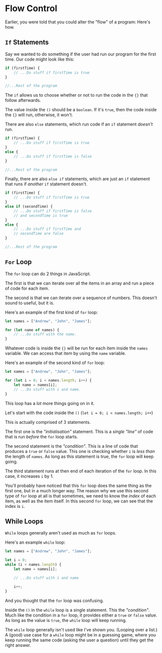 # Flow Control

Earlier, you were told that you could alter the "flow" of a program: Here's how.

## `If` Statements

Say we wanted to do something if the user had run our program for the first time. Our code might look like this:

```js
if (firstTime) {
    // ...Do stuff if firstTime is true
}

//...Rest of the program
```

The `if` allows us to choose whether or not to run the code in the `{}` that follow afterwards.

The value inside the `()` should be a `boolean`. If it's `true`, then the code inside the `{}` will run, otherwise, it won't.

There are also `else` statements, which run code if an `if` statement *doesn't* run.

```js
if (firstTime) {
    // ...Do stuff if firstTime is true
}
else {
    // ...Do stuff if firstTime is false
}

//...Rest of the program
```

Finally, there are also `else if` statements, which are just an `if` statement that runs if *another* `if` statement doesn't.

```js
if (firstTime) {
    // ...Do stuff if firstTime is true
}
else if (secondTime) {
    // ...Do stuff if firstTime is false
    // and secondTime is true
}
else {
    // ...Do stuff if firstTime and
    // secondTime are false
}

//...Rest of the program
```

## `For` Loop

The `for` loop can do 2 things in JavaScript.

The first is that we can iterate over all the items in an array and run a piece of code for each item.

The second is that we can iterate over a sequence of numbers. This doesn't sound to useful, but it is.

Here's an example of the first kind of `for` loop:

```js
let names = ["Andrew", "John", "James"];

for (let name of names) {
    // ...Do stuff with the name.
}
```

Whatever code is inside the `{}` will be run for each item inside the `names` variable. We can access that item by using the `name` variable.

Here's an example of the second kind of `for` loop:

```js
let names = ["Andrew", "John", "James"];

for (let i = 0; i < names.length; i++) {
    let name = names[i];
    // ...Do stuff with i and name.
}
```

This loop has a *lot* more things going on in it.

Let's start with the code inside the `()` (`let i = 0; i < names.length; i++`)

This is actually comprised of 3 statements.

The first one is the *"initialisation"* statement. This is a *single* *"line"* of code that is run *before* the `for` loop starts.

The second statement is the *"condition"*. This is a line of code that produces a `true` or `false` value. This one is checking whether `i` is *less than* the length of `names`. As long as this statement is true, the `for` loop will keep going.

The third statement runs at then end of each iteration of the `for` loop. In this case, it increases `i` by 1.

You'll probably have noticed that this `for` loop does the same thing as the first one, but in a much longer way. The reason why we use this second type of `for` loop at all is that sometimes, we need to know the *index* of each item, as well as the item itself. In this second `for` loop, we can see that the index is `i`.

## While Loops

`While` loops generally aren't used as much as `for` loops.

Here's an example `while` loop:

```js
let names = ["Andrew", "John", "James"];

let i = 0;
while (i < names.length) {
    let name = names[i];

    // ...Do stuff with i and name

    i++;
}
```

And you thought that the `for` loop was confusing.

Inside the `()` in the `while` loop is a single statement. This the *"condition"*. Much like the condition in a `for` loop, it provides either a `true` or `false` value. As long as the value is `true`, the `while` loop will keep running.

The `while` loop generally isn't used like I've shown you. (Looping over a list.) A (good) use case for a `while` loop might be in a guessing game, where you keep running the same code (asking the user a question) until they get the right answer.